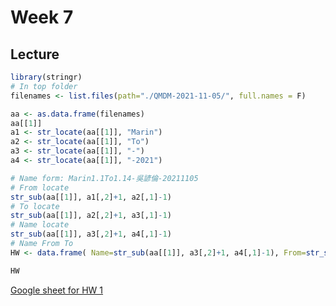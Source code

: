 # Week 7

## Lecture

```R
library(stringr)
# In top folder
filenames <- list.files(path="./QMDM-2021-11-05/", full.names = F)

aa <- as.data.frame(filenames)
aa[[1]]
a1 <- str_locate(aa[[1]], "Marin")
a2 <- str_locate(aa[[1]], "To")
a3 <- str_locate(aa[[1]], "-")
a4 <- str_locate(aa[[1]], "-2021")

# Name form: Marin1.1To1.14-吳諺倫-20211105
# From locate
str_sub(aa[[1]], a1[,2]+1, a2[,1]-1)
# To locate
str_sub(aa[[1]], a2[,2]+1, a3[,1]-1)
# Name locate
str_sub(aa[[1]], a3[,2]+1, a4[,1]-1)
# Name From To 
HW <- data.frame( Name=str_sub(aa[[1]], a3[,2]+1, a4[,1]-1), From=str_sub(aa[[1]], a1[,2]+1, a2[,1]-1), To=str_sub(aa[[1]], a2[,2]+1, a3[,1]-1) )

HW
```

[Google sheet for HW 1](https://docs.google.com/spreadsheets/d/1x07ZHmCFt2azUkBpwc1ktkP3BE2Ezy5CiRY0POfnxQM/edit#gid=0)

